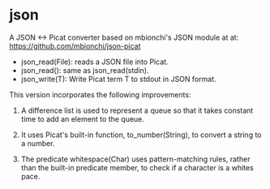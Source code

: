 # json
A JSON <-> Picat converter based on mbionchi's JSON module at at: https://github.com/mbionchi/json-picat

* json_read(File): reads a JSON file into Picat. 
* json_read(): same as json_read(stdin).
* json_write(T): Write Picat term T to stdout in JSON format.

This version incorporates the following improvements:

1. A difference list is used to represent a queue so that it takes constant time to add an element to the queue.

2. It uses Picat's built-in function, to_number(String), to convert a string to a number.

3. The predicate whitespace(Char) uses pattern-matching rules, rather than the built-in predicate member, to check if a character is a whites pace.
